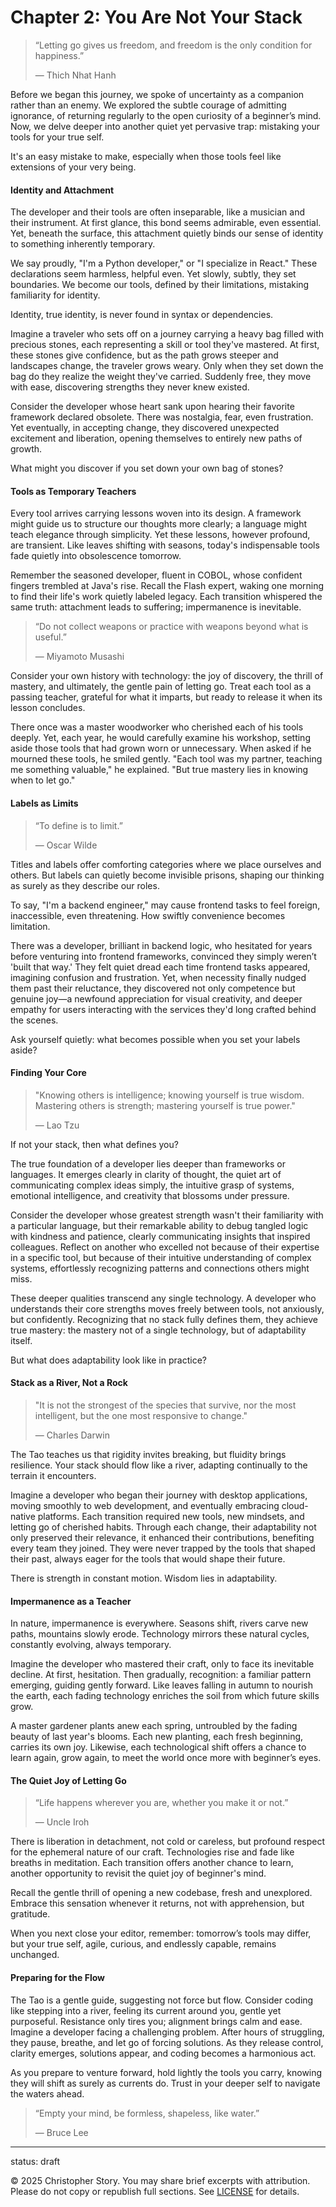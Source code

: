# Chapter 2: You Are Not Your Stack

> “Letting go gives us freedom, and freedom is the only condition for happiness.”
>
> — Thich Nhat Hanh

Before we began this journey, we spoke of uncertainty as a companion rather than an enemy. We explored the subtle courage of admitting ignorance, of returning regularly to the open curiosity of a beginner’s mind. Now, we delve deeper into another quiet yet pervasive trap: mistaking your tools for your true self.

It's an easy mistake to make, especially when those tools feel like extensions of your very being.

#### Identity and Attachment

The developer and their tools are often inseparable, like a musician and their instrument. At first glance, this bond seems admirable, even essential. Yet, beneath the surface, this attachment quietly binds our sense of identity to something inherently temporary.

We say proudly, "I'm a Python developer," or "I specialize in React." These declarations seem harmless, helpful even. Yet slowly, subtly, they set boundaries. We become our tools, defined by their limitations, mistaking familiarity for identity.

Identity, true identity, is never found in syntax or dependencies.

Imagine a traveler who sets off on a journey carrying a heavy bag filled with precious stones, each representing a skill or tool they've mastered. At first, these stones give confidence, but as the path grows steeper and landscapes change, the traveler grows weary. Only when they set down the bag do they realize the weight they've carried. Suddenly free, they move with ease, discovering strengths they never knew existed.

Consider the developer whose heart sank upon hearing their favorite framework declared obsolete. There was nostalgia, fear, even frustration. Yet eventually, in accepting change, they discovered unexpected excitement and liberation, opening themselves to entirely new paths of growth.

What might you discover if you set down your own bag of stones?

#### Tools as Temporary Teachers

Every tool arrives carrying lessons woven into its design. A framework might guide us to structure our thoughts more clearly; a language might teach elegance through simplicity. Yet these lessons, however profound, are transient. Like leaves shifting with seasons, today's indispensable tools fade quietly into obsolescence tomorrow.

Remember the seasoned developer, fluent in COBOL, whose confident fingers trembled at Java's rise. Recall the Flash expert, waking one morning to find their life's work quietly labeled legacy. Each transition whispered the same truth: attachment leads to suffering; impermanence is inevitable.

> “Do not collect weapons or practice with weapons beyond what is useful.”
>
> — Miyamoto Musashi

Consider your own history with technology: the joy of discovery, the thrill of mastery, and ultimately, the gentle pain of letting go. Treat each tool as a passing teacher, grateful for what it imparts, but ready to release it when its lesson concludes.

There once was a master woodworker who cherished each of his tools deeply. Yet, each year, he would carefully examine his workshop, setting aside those tools that had grown worn or unnecessary. When asked if he mourned these tools, he smiled gently. "Each tool was my partner, teaching me something valuable," he explained. "But true mastery lies in knowing when to let go."

#### Labels as Limits

> “To define is to limit.”
>
> — Oscar Wilde

Titles and labels offer comforting categories where we place ourselves and others. But labels can quietly become invisible prisons, shaping our thinking as surely as they describe our roles.

To say, "I'm a backend engineer," may cause frontend tasks to feel foreign, inaccessible, even threatening. How swiftly convenience becomes limitation.

There was a developer, brilliant in backend logic, who hesitated for years before venturing into frontend frameworks, convinced they simply weren’t 'built that way.' They felt quiet dread each time frontend tasks appeared, imagining confusion and frustration. Yet, when necessity finally nudged them past their reluctance, they discovered not only competence but genuine joy—a newfound appreciation for visual creativity, and deeper empathy for users interacting with the services they'd long crafted behind the scenes.

Ask yourself quietly: what becomes possible when you set your labels aside?

#### Finding Your Core

> "Knowing others is intelligence; knowing yourself is true wisdom. Mastering others is strength; mastering yourself is true power."
>
> — Lao Tzu

If not your stack, then what defines you?

The true foundation of a developer lies deeper than frameworks or languages. It emerges clearly in clarity of thought, the quiet art of communicating complex ideas simply, the intuitive grasp of systems, emotional intelligence, and creativity that blossoms under pressure.

Consider the developer whose greatest strength wasn't their familiarity with a particular language, but their remarkable ability to debug tangled logic with kindness and patience, clearly communicating insights that inspired colleagues. Reflect on another who excelled not because of their expertise in a specific tool, but because of their intuitive understanding of complex systems, effortlessly recognizing patterns and connections others might miss.

These deeper qualities transcend any single technology. A developer who understands their core strengths moves freely between tools, not anxiously, but confidently. Recognizing that no stack fully defines them, they achieve true mastery: the mastery not of a single technology, but of adaptability itself.

But what does adaptability look like in practice?

#### Stack as a River, Not a Rock

> "It is not the strongest of the species that survive, nor the most intelligent, but the one most responsive to change."
>
> — Charles Darwin

The Tao teaches us that rigidity invites breaking, but fluidity brings resilience. Your stack should flow like a river, adapting continually to the terrain it encounters.

Imagine a developer who began their journey with desktop applications, moving smoothly to web development, and eventually embracing cloud-native platforms. Each transition required new tools, new mindsets, and letting go of cherished habits. Through each change, their adaptability not only preserved their relevance, it enhanced their contributions, benefiting every team they joined. They were never trapped by the tools that shaped their past, always eager for the tools that would shape their future.

There is strength in constant motion. Wisdom lies in adaptability.

#### Impermanence as a Teacher

In nature, impermanence is everywhere. Seasons shift, rivers carve new paths, mountains slowly erode. Technology mirrors these natural cycles, constantly evolving, always temporary.

Imagine the developer who mastered their craft, only to face its inevitable decline. At first, hesitation. Then gradually, recognition: a familiar pattern emerging, guiding gently forward. Like leaves falling in autumn to nourish the earth, each fading technology enriches the soil from which future skills grow.

A master gardener plants anew each spring, untroubled by the fading beauty of last year's blooms. Each new planting, each fresh beginning, carries its own joy. Likewise, each technological shift offers a chance to learn again, grow again, to meet the world once more with beginner’s eyes.

#### The Quiet Joy of Letting Go

> “Life happens wherever you are, whether you make it or not.”
>
> — Uncle Iroh

There is liberation in detachment, not cold or careless, but profound respect for the ephemeral nature of our craft. Technologies rise and fade like breaths in meditation. Each transition offers another chance to learn, another opportunity to revisit the quiet joy of beginner's mind.

Recall the gentle thrill of opening a new codebase, fresh and unexplored. Embrace this sensation whenever it returns, not with apprehension, but gratitude.

When you next close your editor, remember: tomorrow’s tools may differ, but your true self, agile, curious, and endlessly capable, remains unchanged.

#### Preparing for the Flow

The Tao is a gentle guide, suggesting not force but flow. Consider coding like stepping into a river, feeling its current around you, gentle yet purposeful. Resistance only tires you; alignment brings calm and ease. Imagine a developer facing a challenging problem. After hours of struggling, they pause, breathe, and let go of forcing solutions. As they release control, clarity emerges, solutions appear, and coding becomes a harmonious act.

As you prepare to venture forward, hold lightly the tools you carry, knowing they will shift as surely as currents do. Trust in your deeper self to navigate the waters ahead.

> “Empty your mind, be formless, shapeless, like water.”
>
> — Bruce Lee

---

status: draft

© 2025 Christopher Story.
You may share brief excerpts with attribution.  
Please do not copy or republish full sections. See [LICENSE](./LICENSE.md) for details.
